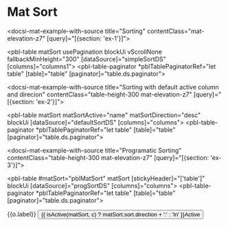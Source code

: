 # Mat Sort

<docsi-mat-example-with-source title="Sorting" contentClass="mat-elevation-z7" [query]="[{section: 'ex-1'}]">
  <!--@pebula-example:ex-1-->
  <pbl-table matSort
             usePagination
             blockUi
             vScrollNone
             fallbackMinHeight="300"
             [dataSource]="simpleSortDS"
             [columns]="columns1">
    <pbl-table-paginator *pblTablePaginatorRef="let table"
                        [table]="table"
                        [paginator]="table.ds.paginator"></pbl-table-paginator>
  </pbl-table>
  <!--@pebula-example:ex-1-->
</docsi-mat-example-with-source>

<docsi-mat-example-with-source title="Sorting with default active column and direcion" contentClass="table-height-300 mat-elevation-z7" [query]="[{section: 'ex-2'}]">
  <!--@pebula-example:ex-2-->
  <pbl-table matSort matSortActive="name" matSortDirection="desc"
            blockUi
            [dataSource]="defaultSortDS"
            [columns]="columns">
    <pbl-table-paginator *pblTablePaginatorRef="let table"
                        [table]="table"
                        [paginator]="table.ds.paginator"></pbl-table-paginator>
  </pbl-table>
  <!--@pebula-example:ex-2-->
</docsi-mat-example-with-source>

<docsi-mat-example-with-source title="Programatic Sorting" contentClass="table-height-300 mat-elevation-z7" [query]="[{section: 'ex-3'}]">
  <!--@pebula-example:ex-3-->
  <pbl-table #matSort="pblMatSort"
             matSort
             [stickyHeader]="['table']"
             blockUi
             [dataSource]="progSortDS"
             [columns]="columns">
    <pbl-table-paginator *pblTablePaginatorRef="let table"
                        [table]="table"
                        [paginator]="table.ds.paginator"></pbl-table-paginator>
  </pbl-table>

  <mat-form-field>
    <mat-select #selectColumn>
      <mat-option *ngFor="let o of matSort.table.columnApi.visibleColumns" [value]="o">{{o.label}}</mat-option>
    </mat-select>
  </mat-form-field>
  <button *ngIf="selectColumn?.selected?.value as c" mat-button
                (click)="toggleActive(matSort, c, $event.checked)">
                {{ isActive(matSort, c) ? matSort.sort.direction + ':' : 'In' }}Active</button>
  <!--@pebula-example:ex-3-->
</docsi-mat-example-with-source>

